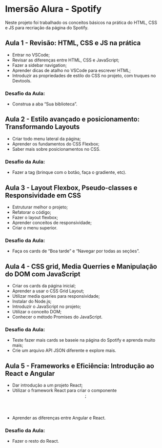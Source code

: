 # Imersão Alura - Spotify

Neste projeto foi trabalhado os conceitos básicos na prática do HTML, CSS e JS para recriação da página do Spotify.

## Aula 1 -  Revisão: HTML, CSS e JS na prática

- Entrar no VSCode;
- Revisar as diferenças entre HTML, CSS e JavaScript;
- Fazer a sidebar navigation;
- Aprender dicas de atalho no VSCode para escrever HTML;
- Introduzir as propriedades de estilo do CSS no projeto, com truques no Devtools.

### Desafio da Aula:

- Construa a aba “Sua biblioteca”.

## Aula 2 - Estilo avançado e posicionamento: Transformando Layouts

- Criar todo menu lateral da página;
- Aprender os fundamentos do CSS Flexbox;
- Saber mais sobre posicionamentos no CSS.

### Desafio da Aula:

- Fazer a tag (brinque com o botão, faça o gradiente, etc).

## Aula 3 - Layout Flexbox, Pseudo-classes e Responsividade em CSS

- Estruturar melhor o projeto;
- Refatorar o código;
- Fazer o layout flexbox;
- Aprender conceitos de responsividade;
- Criar o menu superior.

### Desafio da Aula:

- Faça os cards de “Boa tarde” e “Navegar por todas as seções”.

## Aula 4 - CSS grid, Media Querries e Manipulação do DOM com JavaScript
- Criar os cards da página inicial;
- Aprender a usar o CSS Grid Layout;
- Utilizar media queries para responsividade;
- Instalar do Node.js;
- Introduzir o JavaScript no projeto;
- Utilizar o conceito DOM;
- Conhecer o método Promises do JavaScript.

### Desafio da Aula:

- Teste fazer mais cards se baseie na página do Spotify e aprenda muito mais;
- Crie um arquivo API JSON diferente e explore mais.

## Aula 5 - Frameworks e Eficiência: Introdução ao React e Angular
- Dar introdução a um projeto React;
- Utilizar o framework React para criar o componente <Header>;
- Aprender as diferenças entre Angular e React.

### Desafio da Aula:

- Fazer o resto do React.